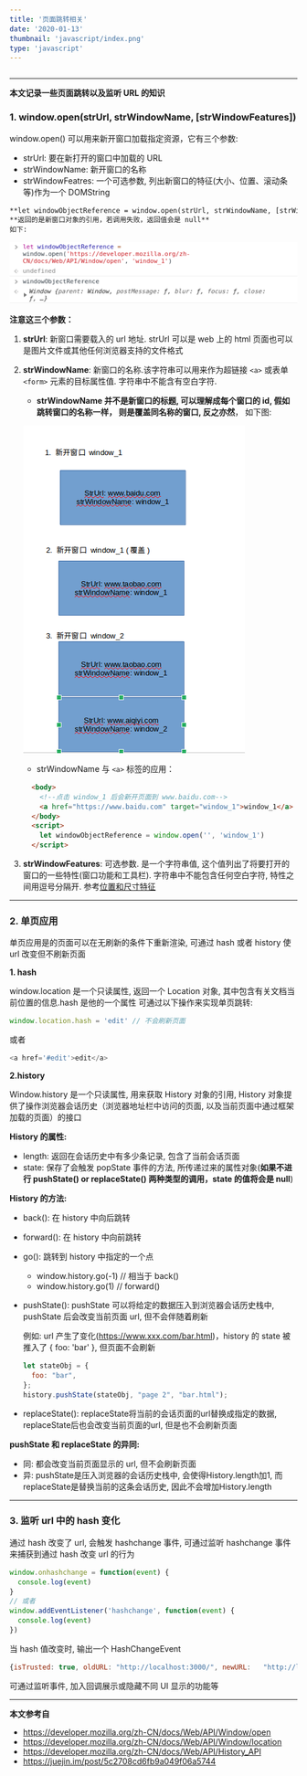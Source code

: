 ```yaml
---
title: '页面跳转相关'
date: '2020-01-13'
thumbnail: 'javascript/index.png'
type: 'javascript'
---
```

<!---->
```toc
```
---
**本文记录一些页面跳转以及监听 URL 的知识**

### 1. window.open(strUrl, strWindowName, [strWindowFeatures])
window.open() 可以用来新开窗口加载指定资源，它有三个参数:
- strUrl: 要在新打开的窗口中加载的 URL
- strWindowName: 新开窗口的名称
- strWindowFeatres: 一个可选参数, 列出新窗口的特征(大小、位置、滚动条等)作为一个 DOMString

```md
**let windowObjectReference = window.open(strUrl, strWindowName, [strWindowFeatrues])**
**返回的是新窗口对象的引用，若调用失败，返回值会是 null**
如下:
```
![pic_1](/blogs/javascript/js_1_pic_1.png#pic_center)

**注意这三个参数：**
1. **strUrl**: 新窗口需要载入的 url 地址. strUrl 可以是 web 上的 html 页面也可以是图片文件或其他任何浏览器支持的文件格式
2. **strWindowName**: 新窗口的名称.该字符串可以用来作为超链接 `<a>` 或表单 `<form>` 元素的目标属性值. 字符串中不能含有空白字符. 
    - **strWindowName 并不是新窗口的标题, 可以理解成每个窗口的 id, 假如跳转窗口的名称一样， 则是覆盖同名称的窗口, 反之亦然**， 如下图:

    ![pic_2](/blogs/javascript/js_1_pic_2.png#pic_center)
    - strWindowName 与 `<a>` 标签的应用：
    ```html
      <body>
        <!--点击 window_1 后会新开页面到 www.baidu.com-->
        <a href="https://www.baidu.com" target="window_1">window_1</a>
      </body>
      <script>
        let windowObjectReference = window.open('', 'window_1')
      </script>
    ```
3. **strWindowFeatures**: 可选参数. 是一个字符串值, 这个值列出了将要打开的窗口的一些特性(窗口功能和工具栏). 字符串中不能包含任何空白字符, 特性之间用逗号分隔开. 参考[位置和尺寸特征](https://developer.mozilla.org/zh-CN/docs/Web/API/Window/open#Position%20and%20size%20features)

---
### 2. 单页应用
单页应用是的页面可以在无刷新的条件下重新渲染, 可通过 hash 或者 history 使 url 改变但不刷新页面

**1. hash**

window.location 是一个只读属性, 返回一个 Location 对象, 其中包含有关文档当前位置的信息.hash 是他的一个属性
可通过以下操作来实现单页跳转:
```javascript
window.location.hash = 'edit' // 不会刷新页面
```
或者
```javascript
<a href='#edit'>edit</a>
```

**2.history**

Window.history 是一个只读属性, 用来获取 History 对象的引用, History 对象提供了操作浏览器会话历史（浏览器地址栏中访问的页面, 以及当前页面中通过框架加载的页面）的接口

**History 的属性:**
- length: 返回在会话历史中有多少条记录, 包含了当前会话页面
- state: 保存了会触发 popState 事件的方法, 所传递过来的属性对象(**如果不进行 pushState() or replaceState() 两种类型的调用，state 的值将会是 null**)

**History 的方法:**
- back(): 在 history 中向后跳转
- forward(): 在 history 中向前跳转
- go(): 跳转到 history 中指定的一个点
  - window.history.go(-1) // 相当于 back()
  - window.history.go(1)  // forward()
- pushState(): pushState 可以将给定的数据压入到浏览器会话历史栈中, pushState 后会改变当前页面 url, 但不会伴随着刷新

  例如: url 产生了变化(https://www.xxx.com/bar.html)，history 的 state 被推入了 { foo: 'bar' }, 但页面不会刷新
  ```javascript
  let stateObj = {
    foo: "bar",
  };
  history.pushState(stateObj, "page 2", "bar.html");
  ```
- replaceState(): replaceState将当前的会话页面的url替换成指定的数据, replaceState后也会改变当前页面的url, 但是也不会刷新页面

**pushState 和 replaceState 的异同:**
- 同: 都会改变当前页面显示的 url, 但不会刷新页面
- 异: pushState是压入浏览器的会话历史栈中, 会使得History.length加1, 而replaceState是替换当前的这条会话历史, 因此不会增加History.length

---
### 3. 监听 url 中的 hash 变化
通过 hash 改变了 url, 会触发 hashchange 事件, 可通过监听 hashchange 事件来捕获到通过 hash 改变 url 的行为

```javascript
window.onhashchange = function(event) {
  console.log(event)
}
// 或者
window.addEventListener('hashchange', function(event) {
  console.log(event)
})
```
当 hash 值改变时, 输出一个 HashChangeEvent
```javascript
{isTrusted: true, oldURL: "http://localhost:3000/", newURL:   "http://localhost:3000/#teg", type: "hashchange".....}
```
可通过监听事件, 加入回调展示或隐藏不同 UI 显示的功能等

---
**本文参考自**
- https://developer.mozilla.org/zh-CN/docs/Web/API/Window/open
- https://developer.mozilla.org/zh-CN/docs/Web/API/Window/location
- https://developer.mozilla.org/zh-CN/docs/Web/API/History_API
- https://juejin.im/post/5c2708cd6fb9a049f06a5744

